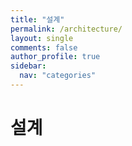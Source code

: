 ```yaml
---
title: "설계"
permalink: /architecture/
layout: single
comments: false
author_profile: true
sidebar:
  nav: "categories"
---
```


# 설계
